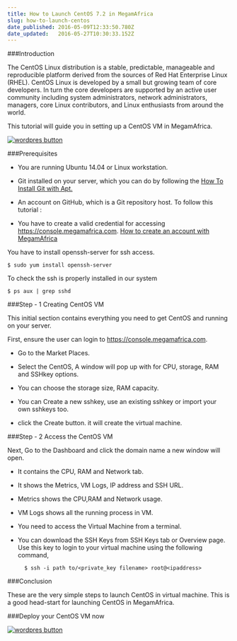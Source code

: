```yaml
---
title: How to Launch CentOS 7.2 in MegamAfrica
slug: how-to-launch-centos
date_published: 2016-05-09T12:33:50.780Z
date_updated:   2016-05-27T10:30:33.152Z
---
```


###Introduction

The CentOS Linux distribution is a stable, predictable, manageable and reproducible platform derived from the sources of Red Hat Enterprise Linux (RHEL). CentOS Linux is developed by a small but growing team of core developers. In turn the core developers are supported by an active user community including system administrators, network administrators, managers, core Linux contributors, and Linux enthusiasts from around the world.

This tutorial will guide you in setting up a CentOS VM in MegamAfrica.

<a href="https://console.megamafrica.com" target="_blank">
<img src="https://s3-ap-southeast-1.amazonaws.com/megampub/images/megamafrica/DEPLOY-TO-MEGAM-AFRICA-BIG1.png" alt="wordpres button" /></a>

###Prerequisites

* You are running Ubuntu 14.04 or Linux workstation.

* Git installed on your server, which you can do by following the [How To Install Git with Apt.](https://www.digitalocean.com/community/tutorials/how-to-install-git-on-ubuntu-14-04)

* An account on GitHub, which is a Git repository host.
To follow this tutorial :

* You have to create a valid credential for accessing https://console.megamafrica.com. [How to create an account with MegamAfrica](http://devcenter.megam.io/2016/05/27/how-to-launch-ubuntu/)

You have to install openssh-server for ssh access.

	$ sudo yum install openssh-server
    
To check the ssh is properly installed in our system

	$ ps aux | grep sshd

###Step - 1 Creating CentOS VM

This initial section contains everything you need to get CentOS and running on your server.

First, ensure the user can login to https://console.megamafrica.com. 

* Go to the Market Places.

* Select the CentOS, A window will pop up with for CPU, storage, RAM and SSHkey options.

* You can choose the storage size, RAM capacity.

* You can Create a new sshkey, use an existing sshkey or import your own sshkeys too.

* click the Create button. it will create the virtual machine.

###Step - 2 Access the CentOS VM

Next, Go to the Dashboard and click the domain name a new window will open.

* It contains the CPU, RAM and Network tab.

* It shows the Metrics, VM Logs, IP address and SSH URL.

* Metrics shows the CPU,RAM and Network usage.

* VM Logs shows all the running process in VM.

* You need to access the Virtual Machine from a terminal. 

* You can download the SSH Keys from SSH Keys tab or Overview page. Use this key to login to your virtual machine using the following command,

		$ ssh -i path to/<private_key filename> root@<ipaddress>

###Conclusion

These are the very simple steps to launch CentOS in virtual machine. This is a good head-start for launching  CentOS in MegamAfrica.

###Deploy your CentOS VM now

<a href="https://console.megamafrica.com" target="_blank">
<img src="https://s3-ap-southeast-1.amazonaws.com/megampub/images/megamafrica/DEPLOY-TO-MEGAM-AFRICA-BIG1.png" alt="wordpres button" /></a>


